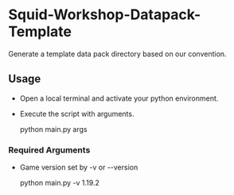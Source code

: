 # Squid-Workshop-Datapack-Template
Generate a template data pack directory based on our convention.

## Usage
- Open a local terminal and activate your python environment.
- Execute the script with arguments.

  python main.py args

### Required Arguments
- Game version set by -v or --version

  python main.py -v 1.19.2
